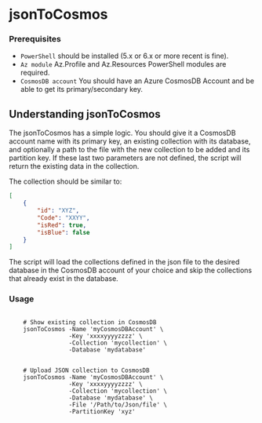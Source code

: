 # jsonToCosmos

### Prerequisites
- `PowerShell` should be installed (5.x or 6.x or more recent is fine).
- `Az module` Az.Profile and Az.Resources PowerShell modules are required.
- `CosmosDB account` You should have an Azure CosmosDB Account and be able to get its primary/secondary key.


## Understanding jsonToCosmos

The jsonToCosmos has a simple logic. You should give it a CosmosDB account name with its primary key, an existing collection with its database, and optionally a path to the file with the new collection to be added and its partition key. If these last two parameters are not defined, the script will return the existing data in the collection.

The collection should be similar to:
```json
[
	{
		"id": "XYZ",
		"Code": "XXYY",
		"isRed": true,
		"isBlue": false
	}
]
```

The script will load the collections defined in the json file to the desired database in the CosmosDB account of your choice and skip the collections that already exist in the database.

### Usage
```pwsh

    # Show existing collection in CosmosDB
    jsonToCosmos -Name 'myCosmosDBAccount' \
                 -Key 'xxxxyyyyzzzz' \
                 -Collection 'mycollection' \
                 -Database 'mydatabase'  
                   
                   
    # Upload JSON collection to CosmosDB
    jsonToCosmos -Name 'myCosmosDBAccount' \
                 -Key 'xxxxyyyyzzzz' \
                 -Collection 'mycollection' \
                 -Database 'mydatabase' \
                 -File '/Path/to/Json/file' \
                 -PartitionKey 'xyz'
```
